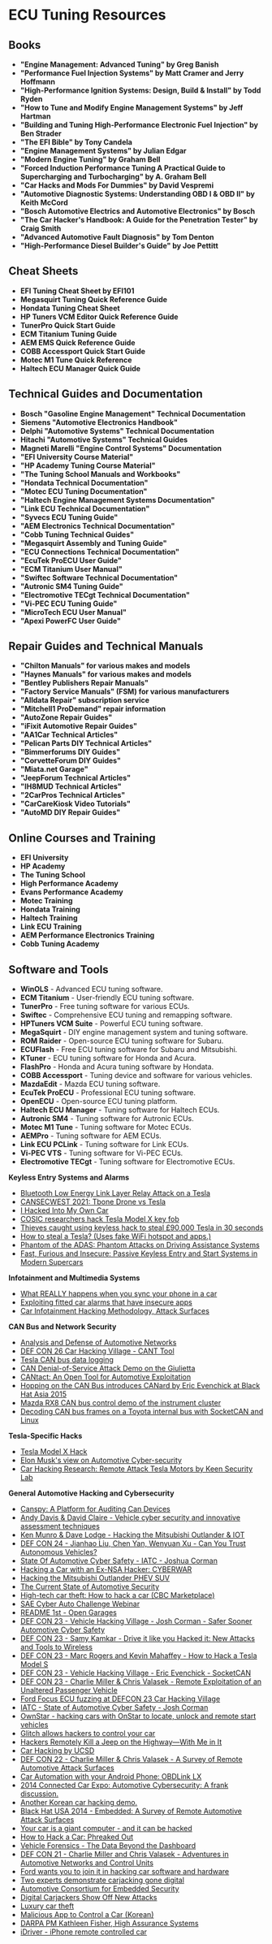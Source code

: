 # ECU Tuning Resources

## Books

* **"Engine Management: Advanced Tuning" by Greg Banish**
* **"Performance Fuel Injection Systems" by Matt Cramer and Jerry Hoffmann**
* **"High-Performance Ignition Systems: Design, Build & Install" by Todd Ryden**
* **"How to Tune and Modify Engine Management Systems" by Jeff Hartman**
* **"Building and Tuning High-Performance Electronic Fuel Injection" by Ben Strader**
* **"The EFI Bible" by Tony Candela**
* **"Engine Management Systems" by Julian Edgar**
* **"Modern Engine Tuning" by Graham Bell**
* **"Forced Induction Performance Tuning A Practical Guide to Supercharging and Turbocharging" by A. Graham Bell**
* **"Car Hacks and Mods For Dummies" by David Vespremi**
* **"Automotive Diagnostic Systems: Understanding OBD I & OBD II" by Keith McCord**
* **"Bosch Automotive Electrics and Automotive Electronics" by Bosch**
* **"The Car Hacker's Handbook: A Guide for the Penetration Tester" by Craig Smith**
* **"Advanced Automotive Fault Diagnosis" by Tom Denton**
* **"High-Performance Diesel Builder's Guide" by Joe Pettitt**

## Cheat Sheets

* **EFI Tuning Cheat Sheet by EFI101**
* **Megasquirt Tuning Quick Reference Guide**
* **Hondata Tuning Cheat Sheet**
* **HP Tuners VCM Editor Quick Reference Guide**
* **TunerPro Quick Start Guide**
* **ECM Titanium Tuning Guide**
* **AEM EMS Quick Reference Guide**
* **COBB Accessport Quick Start Guide**
* **Motec M1 Tune Quick Reference**
* **Haltech ECU Manager Quick Guide**

## Technical Guides and Documentation

* **Bosch "Gasoline Engine Management" Technical Documentation**
* **Siemens "Automotive Electronics Handbook"**
* **Delphi "Automotive Systems" Technical Documentation**
* **Hitachi "Automotive Systems" Technical Guides**
* **Magneti Marelli "Engine Control Systems" Documentation**
* **"EFI University Course Material"**
* **"HP Academy Tuning Course Material"**
* **"The Tuning School Manuals and Workbooks"**
* **"Hondata Technical Documentation"**
* **"Motec ECU Tuning Documentation"**
* **"Haltech Engine Management Systems Documentation"**
* **"Link ECU Technical Documentation"**
* **"Syvecs ECU Tuning Guide"**
* **"AEM Electronics Technical Documentation"**
* **"Cobb Tuning Technical Guides"**
* **"Megasquirt Assembly and Tuning Guide"**
* **"ECU Connections Technical Documentation"**
* **"EcuTek ProECU User Guide"**
* **"ECM Titanium User Manual"**
* **"Swiftec Software Technical Documentation"**
* **"Autronic SM4 Tuning Guide"**
* **"Electromotive TECgt Technical Documentation"**
* **"Vi-PEC ECU Tuning Guide"**
* **"MicroTech ECU User Manual"**
* **"Apexi PowerFC User Guide"**

## Repair Guides and Technical Manuals

* **"Chilton Manuals" for various makes and models**
* **"Haynes Manuals" for various makes and models**
* **"Bentley Publishers Repair Manuals"**
* **"Factory Service Manuals" (FSM) for various manufacturers**
* **"Alldata Repair" subscription service**
* **"Mitchell1 ProDemand" repair information**
* **"AutoZone Repair Guides"**
* **"iFixit Automotive Repair Guides"**
* **"AA1Car Technical Articles"**
* **"Pelican Parts DIY Technical Articles"**
* **"Bimmerforums DIY Guides"**
* **"CorvetteForum DIY Guides"**
* **"Miata.net Garage"**
* **"JeepForum Technical Articles"**
* **"IH8MUD Technical Articles"**
* **"2CarPros Technical Articles"**
* **"CarCareKiosk Video Tutorials"**
* **"AutoMD DIY Repair Guides"**

## Online Courses and Training

* **EFI University**
* **HP Academy**
* **The Tuning School**
* **High Performance Academy**
* **Evans Performance Academy**
* **Motec Training**
* **Hondata Training**
* **Haltech Training**
* **Link ECU Training**
* **AEM Performance Electronics Training**
* **Cobb Tuning Academy**

## Software and Tools

* **WinOLS** - Advanced ECU tuning software.
* **ECM Titanium** - User-friendly ECU tuning software.
* **TunerPro** - Free tuning software for various ECUs.
* **Swiftec** - Comprehensive ECU tuning and remapping software.
* **HPTuners VCM Suite** - Powerful ECU tuning software.
* **MegaSquirt** - DIY engine management system and tuning software.
* **ROM Raider** - Open-source ECU tuning software for Subaru.
* **ECUFlash** - Free ECU tuning software for Subaru and Mitsubishi.
* **KTuner** - ECU tuning software for Honda and Acura.
* **FlashPro** - Honda and Acura tuning software by Hondata.
* **COBB Accessport** - Tuning device and software for various vehicles.
* **MazdaEdit** - Mazda ECU tuning software.
* **EcuTek ProECU** - Professional ECU tuning software.
* **OpenECU** - Open-source ECU tuning platform.
* **Haltech ECU Manager** - Tuning software for Haltech ECUs.
* **Autronic SM4** - Tuning software for Autronic ECUs.
* **Motec M1 Tune** - Tuning software for Motec ECUs.
* **AEMPro** - Tuning software for AEM ECUs.
* **Link ECU PCLink** - Tuning software for Link ECUs.
* **Vi-PEC VTS** - Tuning software for Vi-PEC ECUs.
* **Electromotive TECgt** - Tuning software for Electromotive ECUs.

**Keyless Entry Systems and Alarms**

* [Bluetooth Low Energy Link Layer Relay Attack on a Tesla](https://youtu.be/HF-tAujvckA)
* [CANSECWEST 2021: Tbone Drone vs Tesla](https://youtu.be/krSj81thN0w)
* [I Hacked Into My Own Car](https://youtu.be/5CsD8I396wo)
* [COSIC researchers hack Tesla Model X key fob](https://youtu.be/clrNuBb3myE)
* [Thieves caught using keyless hack to steal £90,000 Tesla in 30 seconds](https://www.youtube.com/watch?v=hj3ZRv9cMBw)
* [How to steal a Tesla? (Uses fake WiFi hotspot and apps.)](https://www.youtube.com/watch?v=5jQAX4540hA)
* [Phantom of the ADAS: Phantom Attacks on Driving Assistance Systems](https://youtu.be/Qkl6yQe4BKM)
* [Fast, Furious and Insecure: Passive Keyless Entry and Start Systems in Modern Supercars](https://youtu.be/Qkl6yQe4BKM)

**Infotainment and Multimedia Systems**

* [What REALLY happens when you sync your phone in a car](https://www.youtube.com/watch?v=itkAN8CCBl8)
* [Exploiting fitted car alarms that have insecure apps](https://youtu.be/aZUQmJMuf8c)
* [Car Infotainment Hacking Methodology, Attack Surfaces](https://www.youtube.com/watch?v=F0mYkI2FJ\_4)

**CAN Bus and Network Security**

* [Analysis and Defense of Automotive Networks](https://youtu.be/a1huGwMjjd4)
* [DEF CON 26 Car Hacking Village - CANT Tool](https://youtu.be/TRn\_Rz2JIYQ)
* [Tesla CAN bus data logging](https://www.youtube.com/watch?v=54jQ7ut3FBA)
* [CAN Denial-of-Service Attack Demo on the Giulietta](https://www.youtube.com/watch?v=PmcqCbRMCCk)
* [CANtact: An Open Tool for Automotive Exploitation](https://www.youtube.com/watch?v=77PXh8mqH98)
* [Hopping on the CAN Bus introduces CANard by Eric Evenchick at Black Hat Asia 2015](https://www.youtube.com/watch?v=U1yecKUmnFo)
* [Mazda RX8 CAN bus control demo of the instrument cluster](https://www.youtube.com/watch?v=yoiKiuqtafQ)
* [Decoding CAN bus frames on a Toyota internal bus with SocketCAN and Linux](https://www.youtube.com/watch?v=KHRPmjwXF1U)

**Tesla-Specific Hacks**

* [Tesla Model X Hack](https://www.youtube.com/watch?v=1e3dsJExIYk)
* [Elon Musk's view on Automotive Cyber-security](https://youtu.be/2C-A797y8dA?t=3587)
* [Car Hacking Research: Remote Attack Tesla Motors by Keen Security Lab](https://www.youtube.com/watch?v=c1XyhReNcHY)

**General Automotive Hacking and Cybersecurity**

* [Canspy: A Platform for Auditing Can Devices](https://www.youtube.com/watch?v=1hPRcdwQioc)
* [Andy Davis & David Claire - Vehicle cyber security and innovative assessment techniques](https://www.youtube.com/watch?v=PLNyIHBSTXE)
* [Ken Munro & Dave Lodge - Hacking the Mitsubishi Outlander & IOT](https://www.youtube.com/watch?v=YLBQdO6a5IQ)
* [DEF CON 24 - Jianhao Liu, Chen Yan, Wenyuan Xu - Can You Trust Autonomous Vehicles?](https://www.youtube.com/watch?v=orWqKWvIW\_0)
* [State Of Automotive Cyber Safety - IATC - Joshua Corman](https://www.youtube.com/watch?v=WcObDVy2-1I)
* [Hacking a Car with an Ex-NSA Hacker: CYBERWAR](https://www.youtube.com/watch?v=MeXfCNwMG64)
* [Hacking the Mitsubishi Outlander PHEV SUV](https://www.youtube.com/watch?v=NSioTiaX\_-Q)
* [The Current State of Automotive Security](https://www.youtube.com/watch?v=wPKyAvc8kUY)
* [High-tech car theft: How to hack a car (CBC Marketplace)](https://www.youtube.com/watch?v=ARrlhlQiFzM)
* [SAE Cyber Auto Challenge Webinar](http://video.sae.org/12127/)
* [README 1st - Open Garages](https://www.youtube.com/watch?v=tKjMreFHTd4)
* [DEF CON 23 - Vehicle Hacking Village - Josh Corman - Safer Sooner Automotive Cyber Safety](https://www.youtube.com/watch?v=IO-MrkyHPpI)
* [DEF CON 23 - Samy Kamkar - Drive it like you Hacked it: New Attacks and Tools to Wireless](https://www.youtube.com/watch?v=UNgvShN4USU)
* [DEF CON 23 - Marc Rogers and Kevin Mahaffey - How to Hack a Tesla Model S](https://www.youtube.com/watch?v=KX\_0c9R4Fng)
* [DEF CON 23 - Vehicle Hacking Village - Eric Evenchick - SocketCAN](https://www.youtube.com/watch?v=Ym8xFGO0llY)
* [DEF CON 23 - Charlie Miller & Chris Valasek - Remote Exploitation of an Unaltered Passenger Vehicle](https://www.youtube.com/watch?v=OobLb1McxnI)
* [Ford Focus ECU fuzzing at DEFCON 23 Car Hacking Village](https://www.youtube.com/watch?v=KjcectnX19Y)
* [IATC - State of Automotive Cyber Safety - Josh Corman](https://www.youtube.com/watch?v=g-a20ORka-A)
* [OwnStar - hacking cars with OnStar to locate, unlock and remote start vehicles](https://www.youtube.com/watch?v=3olXUbS-prU)
* [Glitch allows hackers to control your car](http://edition.cnn.com/videos/tech/2015/07/22/car-hacking-marsh-pkg-tsr.cnn)
* [Hackers Remotely Kill a Jeep on the Highway—With Me in It](https://youtu.be/MK0SrxBC1xs)
* [Car Hacking by UCSD](http://www.pbslearningmedia.org/resource/nvsn6.sci.tech.carhack/car-hacking/)
* [DEF CON 22 - Charlie Miller & Chris Valasek - A Survey of Remote Automotive Attack Surfaces](https://www.youtube.com/watch?v=tnYO4U0h\_wY)
* [Car Automation with your Android Phone: OBDLink LX](https://www.youtube.com/watch?v=Q5p2LZAIZnI)
* [2014 Connected Car Expo: Automotive Cybersecurity: A frank discussion.](https://www.youtube.com/watch?v=SFZApnWyzjw)
* [Another Korean car hacking demo.](https://www.youtube.com/watch?v=qt1xrRL9ULc)
* [Black Hat USA 2014 - Embedded: A Survey of Remote Automotive Attack Surfaces](https://www.youtube.com/watch?v=mNhFGJVq2HE)
* [Your car is a giant computer - and it can be hacked](http://money.cnn.com/2014/06/01/technology/security/car-hack/index.html)
* [How to Hack a Car: Phreaked Out](https://www.youtube.com/watch?v=3jstaBeXgAs)
* [Vehicle Forensics - The Data Beyond the Dashboard](https://www.youtube.com/watch?v=QjzxGsOm0Vo)
* [DEF CON 21 - Charlie Miller and Chris Valasek - Adventures in Automotive Networks and Control Units](https://www.youtube.com/watch?v=n70hIu9lcYo)
* [Ford wants you to join it in hacking car software and hardware](https://venturebeat.com/2013/11/06/ford-wants-you-to-join-it-in-hacking-car-software-and-hardware-video/)
* [Two experts demonstrate carjacking gone digital](http://www.today.com/video/two-experts-demonstrate-carjacking-gone-digital-39068227761)
* [Automotive Consortium for Embedded Security](https://www.youtube.com/watch?v=N61OL14cvOw)
* [Digital Carjackers Show Off New Attacks](https://youtu.be/oqe6S6m73Zw)
* [Luxury car theft](https://youtu.be/HuLKormzWE4)
* [Malicious App to Control a Car (Korean)](http://news.sbs.co.kr/news/endPage.do?news\_id=N1001370933)
* [DARPA PM Kathleen Fisher, High Assurance Systems](https://www.youtube.com/watch?v=3D6jxBDy8k8)
* [iDriver - iPhone remote controlled car](https://www.youtube.com/watch?v=oHDwKT564Kk)
